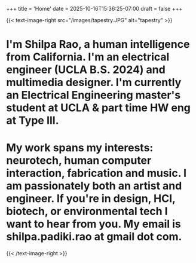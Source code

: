 +++
title = 'Home'
date = 2025-10-16T15:36:25-07:00
draft = false
+++

<!-- where i left off:
i need to move home page content to _index.md
then i can add the following code, which references a short code
 -->

<!-- use shortcode to format (thanks chatGPT!) -->
{{< text-image-right src="/images/tapestry.JPG" alt="tapestry" >}}
# I'm Shilpa Rao, a human intelligence from California. I'm an electrical engineer (UCLA B.S. 2024) and multimedia designer. I'm currently an Electrical Engineering master's student at UCLA & part time HW eng at Type III. 

# My work spans my interests: neurotech, human computer interaction, fabrication and music. I am passionately both an artist and engineer. If you're in design, HCI, biotech, or environmental tech I want to hear from you. My email is shilpa.padiki.rao at gmail dot com.
{{< /text-image-right >}}
